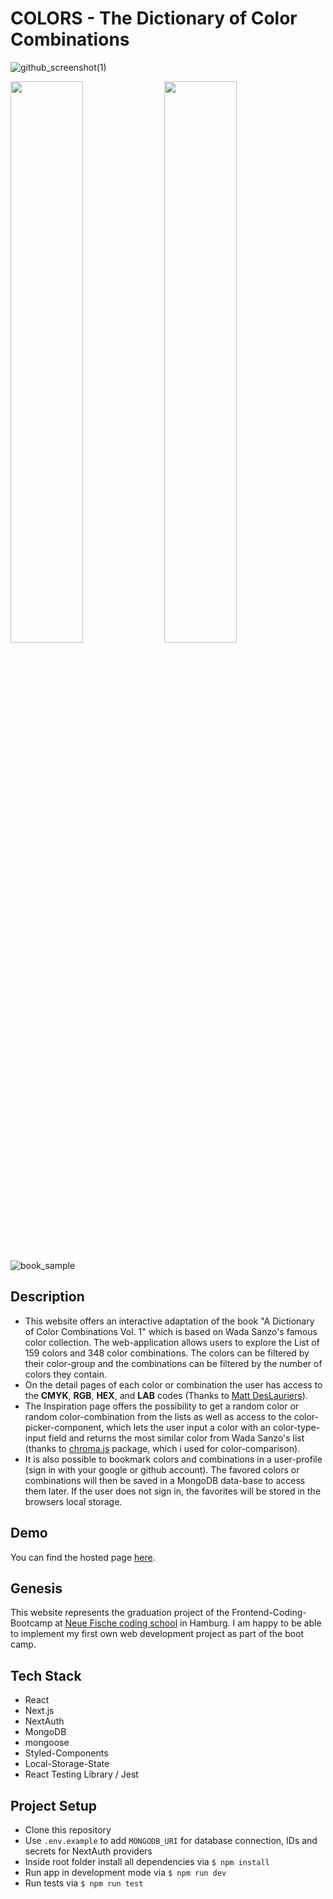 # COLORS - The Dictionary of Color Combinations

![github_screenshot(1)](https://user-images.githubusercontent.com/86004796/231727138-5672af02-a2c3-4227-b16e-e763a5ba1723.png)

<img src="https://user-images.githubusercontent.com/86004796/231725513-06f8f7e5-58c3-4f61-b4bd-1e782ea1148a.png" width="48%" />  <img src="https://user-images.githubusercontent.com/86004796/231725935-b341076d-ad4c-4532-8c75-8adcf37006bf.png" width="48%" />

![book_sample](https://user-images.githubusercontent.com/86004796/228552731-e4a9a951-f0c0-4e68-b4d0-2aa2ccd71fcc.png)

## Description

- This website offers an interactive adaptation of the book "A Dictionary of Color Combinations Vol. 1" which is based on Wada Sanzo's famous color collection. The web-application allows users to explore the List of 159 colors and 348 color combinations. The colors can be filtered by their color-group and the combinations can be filtered by the number of colors they contain.
- On the detail pages of each color or combination the user has access to the **CMYK**, **RGB**, **HEX**, and **LAB** codes (Thanks to [Matt DesLauriers](https://github.com/mattdesl/dictionary-of-colour-combinations)).
- The Inspiration page offers the possibility to get a random color or random color-combination from the lists as well as access to the color-picker-component, which lets the user input a color with an color-type-input field and returns the most similar color from Wada Sanzo's list (thanks to [chroma.js](https://gka.github.io/chroma.js/) package, which i used for color-comparison).
- It is also possible to bookmark colors and combinations in a user-profile (sign in with your google or github account). The favored colors or combinations will then be saved in a MongoDB data-base to access them later. If the user does not sign in, the favorites will be stored in the browsers local storage.

## Demo

You can find the hosted page [here](https://wada-sanzo-colors.com/).

## Genesis

This website represents the graduation project of the Frontend-Coding-Bootcamp at [Neue Fische coding school](https://www.neuefische.de/) in Hamburg. I am happy to be able to implement my first own web development project as part of the boot camp.

## Tech Stack

- React
- Next.js
- NextAuth
- MongoDB
- mongoose
- Styled-Components
- Local-Storage-State
- React Testing Library / Jest

## Project Setup

- Clone this repository
- Use `.env.example` to add `MONGODB_URI` for database connection, IDs and secrets for NextAuth providers
- Inside root folder install all dependencies via `$ npm install`
- Run app in development mode via `$ npm run dev`
- Run tests via `$ npm run test`
